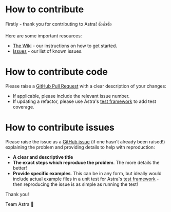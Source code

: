 # How to contribute
Firstly - thank you for contributing to Astra! :+1::+1::+1:

Here are some important resources:
* [The Wiki](https://github.com/alfasoftware/astra/wiki) - our instructions on how to get started.
* [Issues](https://github.com/alfasoftware/astra/issues) - our list of known issues.

# How to contribute code
Please raise a [GitHub Pull Request](https://docs.github.com/en/github/getting-started-with-github/fork-a-repo) with a clear description of your changes:
* If applicable, please include the relevant issue number.
* If updating a refactor, please use Astra's [test framework](https://github.com/alfasoftware/astra/wiki/Start-with-tests!) to add test coverage.

# How to contribute issues
Please raise the issue as a [GitHub issue](https://guides.github.com/features/issues/) (if one hasn't already been raised!) explaining the problem and providing details to help with reproduction:
* **A clear and descriptive title**
* **The exact steps which reproduce the problem**. The more details the better! 
* **Provide specific examples**. This can be in any form, but ideally would include actual example files in a unit test for Astra's [test framework](https://github.com/alfasoftware/astra/wiki/Start-with-tests!) - then reproducing the issue is as simple as running the test!

Thank you!

Team Astra :milky_way:
